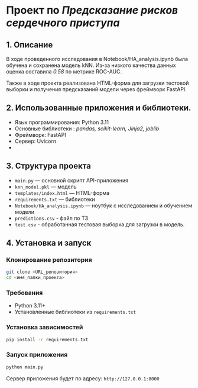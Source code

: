 # Проект по *Предсказание рисков сердечного приступа*

## 1. Описание

В ходе проведенного исследования в Notebook/HA_analysis.ipynb была обучена и сохранена модель kNN. Из-за низкого качества данных оценка составила *0.58* по метрике ROC-AUC.

Также в ходе проекта реализована HTML-форма для загрузки тестовой выборки и получения предсказаний модели через фреймворк FastAPI.

## 2. Использованные приложения и библиотеки.

- Язык программирования: Python 3.11
- Основные библиотеки : *pandas, scikit-learn, Jinja2, joblib*
- Фреймворк: FastAPI
- Сервер: Uvicorn
- 

## 3. Структура проекта

- `main.py` — основной скрипт API-приложения
- `knn_model.pkl` — модель
- `templates/index.html` — HTML-форма
- `requirements.txt` — библиотеки
- `Notebook/HA_analysis.ipynb` — ноутбук c исследованием и обучением модели
- `predictions.csv` - файл по ТЗ
- `test.csv` - обработанная тестовая выборка для загрузки в модель.

## 4. Установка и запуск

### Клонирование репозитория

```bash
git clone <URL_репозитория>
cd <имя_папки_проекта>
```

### Требования

- Python 3.11+
- Установленные библиотеки из `requirements.txt`

### Установка зависимостей

```bash
pip install -r requirements.txt
```

### Запуск приложения

```bash
python main.py
```

Сервер приложения будет по адресу: `http://127.0.0.1:8000`
